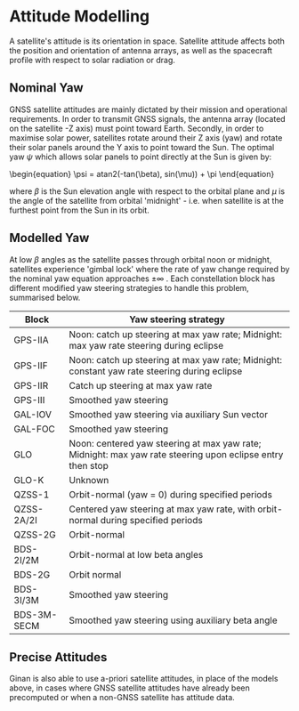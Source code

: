 

# Attitude Modelling
A satellite's attitude is its orientation in space. Satellite attitude affects both the position and orientation of antenna arrays, as well as the spacecraft profile with respect to solar radiation or drag.


## Nominal Yaw
GNSS satellite attitudes are mainly dictated by their mission and operational requirements. In order to transmit GNSS signals, the antenna array (located on the satellite -Z axis) must point toward Earth. Secondly, in order to maximise solar power, satellites rotate around their Z axis (yaw) and rotate their solar panels around the Y axis to point toward the Sun.
The optimal yaw $\psi$ which allows solar panels to point directly at the Sun is given by:

\begin{equation}
	\psi = atan2(-tan(\beta), sin(\mu)) + \pi
\end{equation}

where $\beta$ is the Sun elevation angle with respect to the orbital plane and $\mu$ is the angle of the satellite from orbital 'midnight' - i.e. when satellite is at the furthest point from the Sun in its orbit.


## Modelled Yaw
At low $\beta$ angles as the satellite passes through orbital noon or midnight, satellites experience 'gimbal lock' where the rate of yaw change required by the nominal yaw equation approaches $\pm\infty$ . Each constellation block has different modified yaw steering strategies to handle this problem, summarised below.

| Block			| Yaw steering strategy																						|
| -				| -																											|
| GPS-IIA		| Noon: catch up steering at max yaw rate; Midnight: max yaw rate steering during eclipse					|
| GPS-IIF		| Noon: catch up steering at max yaw rate; Midnight: constant yaw rate steering during eclipse				|
| GPS-IIR		| Catch up steering at max yaw rate																			|
| GPS-III		| Smoothed yaw steering																						|
| GAL-IOV		| Smoothed yaw steering via auxiliary Sun vector															|
| GAL-FOC		| Smoothed yaw steering																						|
| GLO			| Noon: centered yaw steering at max yaw rate; Midnight: max yaw rate steering upon eclipse entry then stop	|
| GLO-K			| Unknown																									|
| QZSS-1		| Orbit-normal (yaw = 0) during specified periods															|
| QZSS-2A/2I	| Centered yaw steering at max yaw rate, with orbit-normal during specified periods							|
| QZSS-2G		| Orbit-normal																								|
| BDS-2I/2M		| Orbit-normal at low beta angles																			|
| BDS-2G		| Orbit normal																								|
| BDS-3I/3M		| Smoothed yaw steering																						|
| BDS-3M-SECM	| Smoothed yaw steering using auxiliary beta angle															|


## Precise Attitudes

Ginan is also able to use a-priori satellite attitudes, in place of the models above, in cases where GNSS satellite attitudes have already been precomputed or when a non-GNSS satellite has attitude data.

